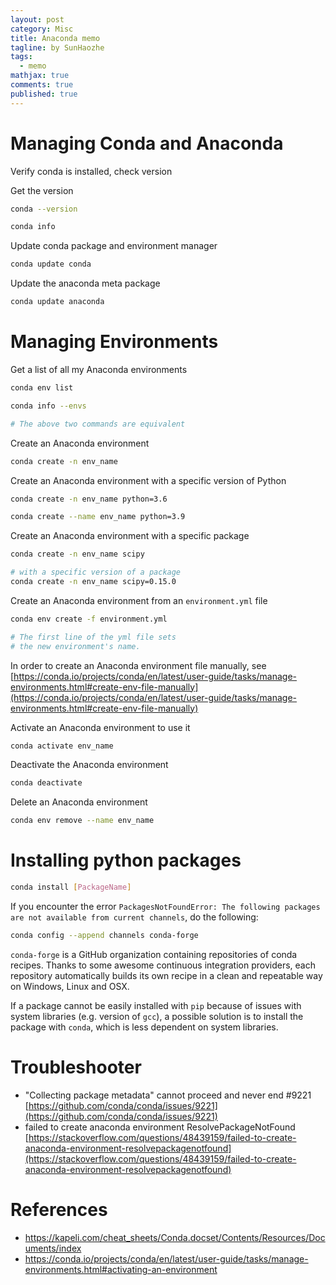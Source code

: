 ```yaml
---
layout: post
category: Misc     
title: Anaconda memo 
tagline: by SunHaozhe
tags: 
  - memo
mathjax: true
comments: true
published: true
---
```


# Managing Conda and Anaconda 

Verify conda is installed, check version

Get the version

```zsh
conda --version
```

```zsh
conda info
```

Update conda package and environment manager

```zsh
conda update conda
```

Update the anaconda meta package

```zsh
conda update anaconda
```

# Managing Environments


Get a list of all my Anaconda environments 

```zsh
conda env list

conda info --envs

# The above two commands are equivalent
```

Create an Anaconda environment 

```zsh
conda create -n env_name
```

Create an Anaconda environment with a specific version of Python

```zsh
conda create -n env_name python=3.6

conda create --name env_name python=3.9
```

Create an Anaconda environment with a specific package

```zsh
conda create -n env_name scipy

# with a specific version of a package 
conda create -n env_name scipy=0.15.0
```

Create an Anaconda environment from an `environment.yml` file

```zsh
conda env create -f environment.yml

# The first line of the yml file sets 
# the new environment's name.
```

In order to create an Anaconda environment file manually, see [https://conda.io/projects/conda/en/latest/user-guide/tasks/manage-environments.html#create-env-file-manually](https://conda.io/projects/conda/en/latest/user-guide/tasks/manage-environments.html#create-env-file-manually)


Activate an Anaconda environment to use it 

```zsh
conda activate env_name
```

Deactivate the Anaconda environment

```zsh
conda deactivate 
```


Delete an Anaconda environment

```zsh
conda env remove --name env_name
```


# Installing python packages


```bash
conda install [PackageName]
```

If you encounter the error `PackagesNotFoundError: The following packages are not available from current channels`, do the following: 

```bash
conda config --append channels conda-forge
```

`conda-forge` is a GitHub organization containing repositories of conda recipes. Thanks to some awesome continuous integration providers, each repository automatically builds its own recipe in a clean and repeatable way on Windows, Linux and OSX.

If a package cannot be easily installed with `pip` because of issues with system libraries (e.g. version of `gcc`), a possible solution is to install the package with `conda`, which is less dependent on system libraries. 


# Troubleshooter

* "Collecting package metadata" cannot proceed and never end #9221 [https://github.com/conda/conda/issues/9221](https://github.com/conda/conda/issues/9221)
* failed to create anaconda environment ResolvePackageNotFound [https://stackoverflow.com/questions/48439159/failed-to-create-anaconda-environment-resolvepackagenotfound](https://stackoverflow.com/questions/48439159/failed-to-create-anaconda-environment-resolvepackagenotfound)



# References 

* https://kapeli.com/cheat_sheets/Conda.docset/Contents/Resources/Documents/index 
* https://conda.io/projects/conda/en/latest/user-guide/tasks/manage-environments.html#activating-an-environment 











































































